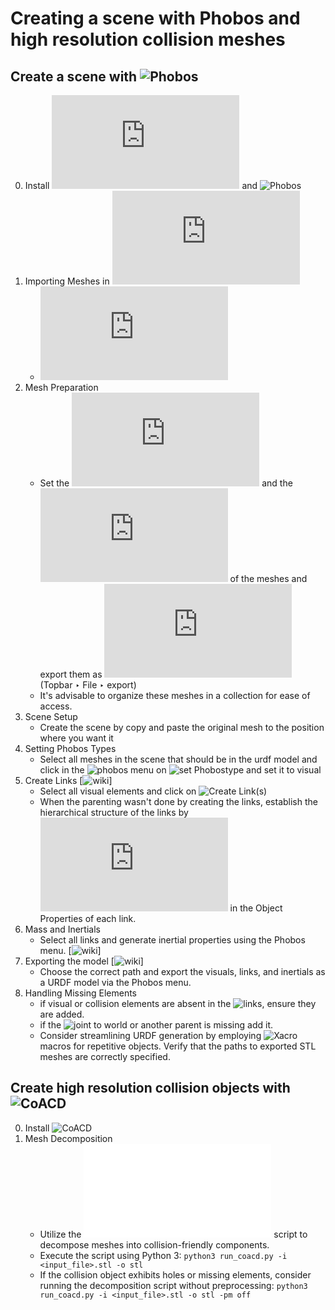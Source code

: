 # Creating a scene with Phobos and high resolution collision meshes
## Create a scene with ![Phobos](https://github.com/dfki-ric/phobos)
0. Install ![Blender](https://docs.blender.org/manual/en/latest/getting_started/installing/index.html#installing-blender) and ![Phobos](https://github.com/dfki-ric/phobos/wiki/Installation#phobos)
1. Importing Meshes in ![Blender](https://docs.blender.org/manual/en/latest/index.html)
    - ![Topbar ‣ File ‣ Import](https://docs.blender.org/manual/en/latest/files/import_export.html)
2. Mesh Preparation
    - Set the ![origin](https://docs.blender.org/manual/en/latest/scene_layout/object/origin.html#set-origin) and the ![transform](https://docs.blender.org/manual/en/latest/scene_layout/object/properties/transforms.html#transform) of the meshes and export them as ![stl](https://docs.blender.org/manual/en/latest/files/import_export/stl.html#exporting) (Topbar ‣ File ‣ export)
    -  It's advisable to organize these meshes in a collection for ease of access.
3. Scene Setup
    - Create the scene by copy and paste the original mesh to the position where you want it
4. Setting Phobos Types
    - Select all meshes in the scene that should be in the urdf model and click in the ![phobos menu](https://github.com/dfki-ric/phobos/wiki/Phobos-GUI) on ![set Phobostype](https://github.com/dfki-ric/phobos/wiki/Operators#set-phobostype) and set it to visual
5. Create Links [![wiki](https://github.com/dfki-ric/phobos/wiki/Kinematic-Skeleton)]
    - Select all visual elements and click on ![Create Link(s)](https://github.com/dfki-ric/phobos/wiki/Operators#create-link)
    - When the parenting wasn't done by creating the links, establish the hierarchical structure of the links by ![assigning parent links](https://docs.blender.org/manual/en/latest/animation/armatures/bones/editing/parenting.html#parenting) in the Object Properties of each link.
6. Mass and Inertials 
    - Select all links and generate inertial properties using the Phobos menu. [![wiki](https://github.com/dfki-ric/phobos/wiki/Mass-and-Inertia)]
7. Exporting the model [![wiki](https://github.com/dfki-ric/phobos/wiki/Export)]
    - Choose the correct path and export the visuals, links, and inertials as a URDF model via the Phobos menu.
8. Handling Missing Elements
    - if visual or collision elements are absent in the ![links](http://wiki.ros.org/urdf/XML/link), ensure they are added.
    - if the ![joint](http://wiki.ros.org/urdf/XML/joint) to world or another parent is missing add it. 
    - Consider streamlining URDF generation by employing ![Xacro](http://wiki.ros.org/xacro) macros for repetitive objects. Verify that the paths to exported STL meshes are correctly specified.

## Create high resolution collision objects with ![CoACD](https://github.com/SarahWeiii/CoACD)
0. Install ![CoACD](https://github.com/SarahWeiii/CoACD?tab=readme-ov-file#1-installation)
1. Mesh Decomposition
    - Utilize the ![run_coacd.py](mujoco_ros2_control/scripts/run_coacd.py) script to decompose meshes into collision-friendly components.
    - Execute the script using Python 3: ```python3 run_coacd.py -i <input_file>.stl -o stl```
    - If the collision object exhibits holes or missing elements, consider running the decomposition script without preprocessing:  ```python3 run_coacd.py -i <input_file>.stl -o stl -pm off```
